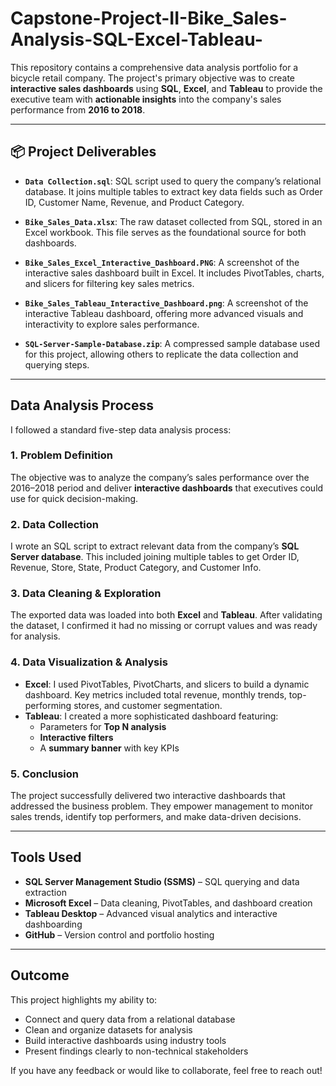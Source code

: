 # Capstone-Project-II-Bike_Sales-Analysis-SQL-Excel-Tableau-

This repository contains a comprehensive data analysis portfolio for a bicycle retail company. The project's primary objective was to create **interactive sales dashboards** using **SQL**, **Excel**, and **Tableau** to provide the executive team with **actionable insights** into the company's sales performance from **2016 to 2018**.

---

## 📦 Project Deliverables

- **`Data Collection.sql`**: SQL script used to query the company’s relational database. It joins multiple tables to extract key data fields such as Order ID, Customer Name, Revenue, and Product Category.
  
- **`Bike_Sales_Data.xlsx`**: The raw dataset collected from SQL, stored in an Excel workbook. This file serves as the foundational source for both dashboards.
  
- **`Bike_Sales_Excel_Interactive_Dashboard.PNG`**: A screenshot of the interactive sales dashboard built in Excel. It includes PivotTables, charts, and slicers for filtering key sales metrics.
  
- **`Bike_Sales_Tableau_Interactive_Dashboard.png`**: A screenshot of the interactive Tableau dashboard, offering more advanced visuals and interactivity to explore sales performance.
  
- **`SQL-Server-Sample-Database.zip`**: A compressed sample database used for this project, allowing others to replicate the data collection and querying steps.

---

## Data Analysis Process

I followed a standard five-step data analysis process:

### 1. **Problem Definition**
The objective was to analyze the company’s sales performance over the 2016–2018 period and deliver **interactive dashboards** that executives could use for quick decision-making.

### 2. **Data Collection**
I wrote an SQL script to extract relevant data from the company’s **SQL Server database**. This included joining multiple tables to get Order ID, Revenue, Store, State, Product Category, and Customer Info.

### 3. **Data Cleaning & Exploration**
The exported data was loaded into both **Excel** and **Tableau**. After validating the dataset, I confirmed it had no missing or corrupt values and was ready for analysis.

### 4. **Data Visualization & Analysis**
- **Excel**: I used PivotTables, PivotCharts, and slicers to build a dynamic dashboard. Key metrics included total revenue, monthly trends, top-performing stores, and customer segmentation.
- **Tableau**: I created a more sophisticated dashboard featuring:
  - Parameters for **Top N analysis**
  - **Interactive filters**
  - A **summary banner** with key KPIs

### 5. **Conclusion**
The project successfully delivered two interactive dashboards that addressed the business problem. They empower management to monitor sales trends, identify top performers, and make data-driven decisions.

---

## Tools Used

- **SQL Server Management Studio (SSMS)** – SQL querying and data extraction  
- **Microsoft Excel** – Data cleaning, PivotTables, and dashboard creation  
- **Tableau Desktop** – Advanced visual analytics and interactive dashboarding  
- **GitHub** – Version control and portfolio hosting

---

## Outcome

This project highlights my ability to:
- Connect and query data from a relational database  
- Clean and organize datasets for analysis  
- Build interactive dashboards using industry tools  
- Present findings clearly to non-technical stakeholders

If you have any feedback or would like to collaborate, feel free to reach out!

